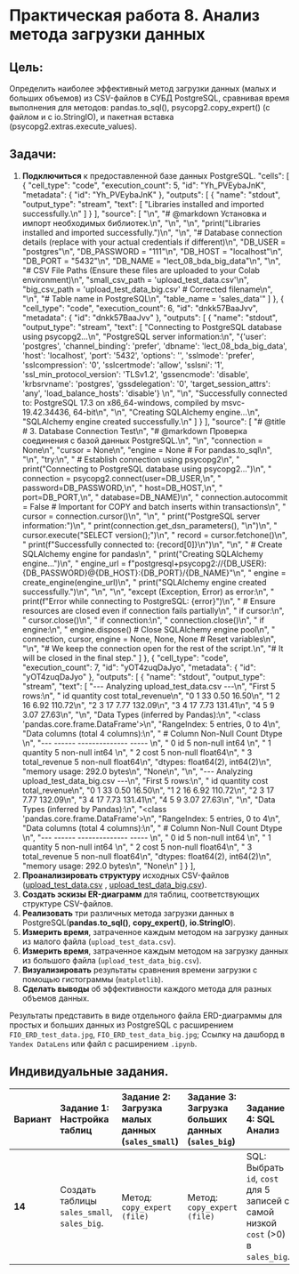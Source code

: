 # Практическая работа 8. Анализ метода загрузки данных

## Цель:
Определить наиболее эффективный метод загрузки данных (малых и больших объемов) из CSV-файлов в СУБД PostgreSQL, сравнивая время выполнения для методов: pandas.to_sql(), psycopg2.copy_expert() (с файлом и с io.StringIO), и пакетная вставка (psycopg2.extras.execute_values).

## Задачи:

1.  **Подключиться** к предоставленной базе данных PostgreSQL.
"cells": [
{
      "cell_type": "code",
      "execution_count": 5,
      "id": "Yh_PVEybaJnK",
      "metadata": {
        "id": "Yh_PVEybaJnK"
      },
      "outputs": [
        {
          "name": "stdout",
          "output_type": "stream",
          "text": [
            "Libraries installed and imported successfully.\n"
          ]
        }
      ],
      "source": [
        "\n",
        "# @markdown Установка и импорт необходимых библиотек.\n",
        "\n",
        "\n",
        "print(\"Libraries installed and imported successfully.\")\n",
        "\n",
        "# Database connection details (replace with your actual credentials if different)\n",
        "DB_USER = \"postgres\"\n",
        "DB_PASSWORD = \"111\"\n",
        "DB_HOST = \"localhost\"\n",
        "DB_PORT = \"5432\"\n",
        "DB_NAME = \"lect_08_bda_big_data\"\n",
        "\n",
        "# CSV File Paths (Ensure these files are uploaded to your Colab environment)\n",
        "small_csv_path = 'upload_test_data.csv'\n",
        "big_csv_path = 'upload_test_data_big.csv' # Corrected filename\n",
        "\n",
        "# Table name in PostgreSQL\n",
        "table_name = 'sales_data'"
      ]
    },
    {
      "cell_type": "code",
      "execution_count": 6,
      "id": "dnkk57BaaJvv",
      "metadata": {
        "id": "dnkk57BaaJvv"
      },
      "outputs": [
        {
          "name": "stdout",
          "output_type": "stream",
          "text": [
            "Connecting to PostgreSQL database using psycopg2...\n",
            "PostgreSQL server information:\n",
            "{'user': 'postgres', 'channel_binding': 'prefer', 'dbname': 'lect_08_bda_big_data', 'host': 'localhost', 'port': '5432', 'options': '', 'sslmode': 'prefer', 'sslcompression': '0', 'sslcertmode': 'allow', 'sslsni': '1', 'ssl_min_protocol_version': 'TLSv1.2', 'gssencmode': 'disable', 'krbsrvname': 'postgres', 'gssdelegation': '0', 'target_session_attrs': 'any', 'load_balance_hosts': 'disable'} \n",
            "\n",
            "Successfully connected to: PostgreSQL 17.3 on x86_64-windows, compiled by msvc-19.42.34436, 64-bit\n",
            "\n",
            "Creating SQLAlchemy engine...\n",
            "SQLAlchemy engine created successfully.\n"
          ]
        }
      ],
      "source": [
        "# @title # 3. Database Connection Test\n",
        "# @markdown Проверка соединения с базой данных PostgreSQL.\n",
        "\n",
        "connection = None\n",
        "cursor = None\n",
        "engine = None # For pandas.to_sql\n",
        "\n",
        "try:\n",
        "    # Establish connection using psycopg2\n",
        "    print(\"Connecting to PostgreSQL database using psycopg2...\")\n",
        "    connection = psycopg2.connect(user=DB_USER,\n",
        "                                  password=DB_PASSWORD,\n",
        "                                  host=DB_HOST,\n",
        "                                  port=DB_PORT,\n",
        "                                  database=DB_NAME)\n",
        "    connection.autocommit = False # Important for COPY and batch inserts within transactions\n",
        "    cursor = connection.cursor()\n",
        "\n",
        "    print(\"PostgreSQL server information:\")\n",
        "    print(connection.get_dsn_parameters(), \"\\n\")\n",
        "    cursor.execute(\"SELECT version();\")\n",
        "    record = cursor.fetchone()\n",
        "    print(f\"Successfully connected to: {record[0]}\\n\")\n",
        "\n",
        "    # Create SQLAlchemy engine for pandas\n",
        "    print(\"Creating SQLAlchemy engine...\")\n",
        "    engine_url = f\"postgresql+psycopg2://{DB_USER}:{DB_PASSWORD}@{DB_HOST}:{DB_PORT}/{DB_NAME}\"\n",
        "    engine = create_engine(engine_url)\n",
        "    print(\"SQLAlchemy engine created successfully.\")\n",
        "\n",
        "\n",
        "except (Exception, Error) as error:\n",
        "    print(f\"Error while connecting to PostgreSQL: {error}\")\n",
        "    # Ensure resources are closed even if connection fails partially\n",
        "    if cursor:\n",
        "        cursor.close()\n",
        "    if connection:\n",
        "        connection.close()\n",
        "    if engine:\n",
        "        engine.dispose() # Close SQLAlchemy engine pool\n",
        "    connection, cursor, engine = None, None, None # Reset variables\n",
        "\n",
        "# We keep the connection open for the rest of the script.\n",
        "# It will be closed in the final step."
      ]
    },
    {
      "cell_type": "code",
      "execution_count": 7,
      "id": "yOT4zuqDaJyo",
      "metadata": {
        "id": "yOT4zuqDaJyo"
      },
      "outputs": [
        {
          "name": "stdout",
          "output_type": "stream",
          "text": [
            "--- Analyzing upload_test_data.csv ---\n",
            "First 5 rows:\n",
            "   id  quantity  cost  total_revenue\n",
            "0   1        33  0.50          16.50\n",
            "1   2        16  6.92         110.72\n",
            "2   3        17  7.77         132.09\n",
            "3   4        17  7.73         131.41\n",
            "4   5         9  3.07          27.63\n",
            "\n",
            "Data Types (inferred by Pandas):\n",
            "<class 'pandas.core.frame.DataFrame'>\n",
            "RangeIndex: 5 entries, 0 to 4\n",
            "Data columns (total 4 columns):\n",
            " #   Column         Non-Null Count  Dtype  \n",
            "---  ------         --------------  -----  \n",
            " 0   id             5 non-null      int64  \n",
            " 1   quantity       5 non-null      int64  \n",
            " 2   cost           5 non-null      float64\n",
            " 3   total_revenue  5 non-null      float64\n",
            "dtypes: float64(2), int64(2)\n",
            "memory usage: 292.0 bytes\n",
            "None\n",
            "\n",
            "--- Analyzing upload_test_data_big.csv ---\n",
            "First 5 rows:\n",
            "   id  quantity  cost  total_revenue\n",
            "0   1        33  0.50          16.50\n",
            "1   2        16  6.92         110.72\n",
            "2   3        17  7.77         132.09\n",
            "3   4        17  7.73         131.41\n",
            "4   5         9  3.07          27.63\n",
            "\n",
            "Data Types (inferred by Pandas):\n",
            "<class 'pandas.core.frame.DataFrame'>\n",
            "RangeIndex: 5 entries, 0 to 4\n",
            "Data columns (total 4 columns):\n",
            " #   Column         Non-Null Count  Dtype  \n",
            "---  ------         --------------  -----  \n",
            " 0   id             5 non-null      int64  \n",
            " 1   quantity       5 non-null      int64  \n",
            " 2   cost           5 non-null      float64\n",
            " 3   total_revenue  5 non-null      float64\n",
            "dtypes: float64(2), int64(2)\n",
            "memory usage: 292.0 bytes\n",
            "None\n"
          ]
        }
      ],
3.  **Проанализировать структуру** исходных CSV-файлов ([upload_test_data.csv](https://github.com/BosenkoTM/SQL-for-Begginer-Data-Analytics/blob/main/practice/pr-5-2-upload-data-from-pandas-to-sql-main/upload_test_data.csv) , [upload_test_data_big.csv](https://github.com/BosenkoTM/SQL-for-Begginer-Data-Analytics/blob/main/practice/pr-5-2-upload-data-from-pandas-to-sql-main/upload_test_data_big.csv)).
4.  **Создать эскизы ER-диаграмм** для таблиц, соответствующих структуре CSV-файлов.
5.  **Реализовать** три различных метода загрузки данных в PostgreSQL(**pandas.to_sql()**, **copy_expert()**, **io.StringIO**).
6.  **Измерить время**, затраченное каждым методом на загрузку данных из малого файла (`upload_test_data.csv`).
7.  **Измерить время**, затраченное каждым методом на загрузку данных из большого файла (`upload_test_data_big.csv`).
8.  **Визуализировать** результаты сравнения времени загрузки с помощью гистограммы (`matplotlib`).
9.  **Сделать выводы** об эффективности каждого метода для разных объемов данных.


Результаты представить в виде отдельного файла ERD-диаграммы для простых и больших данных из PostgreSQL с расширением `FIO_ERD_test_data.jpg`, `FIO_ERD_test_data_big.jpg`;
Ссылку на дашборд в `Yandex DataLens` или файл с расширением `.ipynb`.

## Индивидуальные задания.

| Вариант | Задание 1: Настройка таблиц | Задание 2: Загрузка малых данных (`sales_small`) | Задание 3: Загрузка больших данных (`sales_big`) | Задание 4: SQL Анализ | Задание 5: Python/Colab Анализ и Визуализация |
| :------ | :-------------------------- | :----------------------------------------------- | :------------------------------------------------ | :-------------------- | :---------------------------------------------- |
| **14**  | Создать таблицы `sales_small`, `sales_big`. | Метод: `copy_expert (file)`                    | Метод: `copy_expert (file)`                       | SQL: Выбрать `id`, `cost` для 5 записей с самой низкой `cost` (>0) в `sales_big`. | Python: Построить гистограмму `cost` из `sales_small`. |
